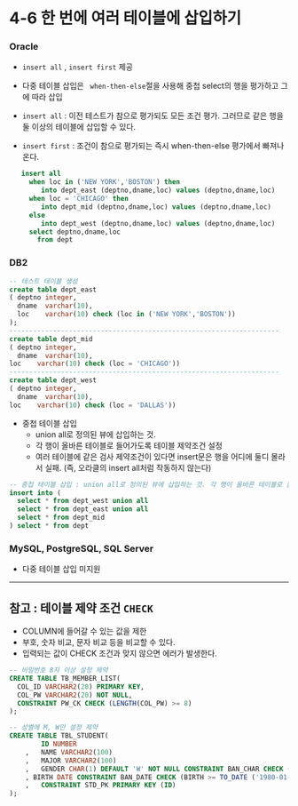 # 4-6 한 번에 여러 테이블에 삽입하기


### Oracle
- `insert all` , `insert first` 제공
- 다중 테이블 삽입은 ` when-then-else`절을 사용해 중첩 select의 행을 평가하고 그에 따라 삽입 

- `insert all` : 이전 테스트가 참으로 평가되도 모든 조건 평가. 그러므로 같은 행을 둘 이상의 테이블에 삽입할 수 있다.
- `insert first` : 조건이 참으로 평가되는 즉시 when-then-else 평가에서 빠져나온다.
```sql
   insert all
     when loc in ('NEW YORK','BOSTON') then
        into dept_east (deptno,dname,loc) values (deptno,dname,loc)
     when loc = 'CHICAGO' then
        into dept_mid (deptno,dname,loc) values (deptno,dname,loc)
     else
        into dept_west (deptno,dname,loc) values (deptno,dname,loc)
     select deptno,dname,loc
       from dept
```
  
### DB2
```sql
-- 테스트 테이블 생성 
create table dept_east
( deptno integer,
  dname  varchar(10),
  loc    varchar(10) check (loc in ('NEW YORK','BOSTON'))
);
--------------------------------------------------------------------
create table dept_mid
( deptno integer,
  dname  varchar(10),
loc    varchar(10) check (loc = 'CHICAGO'))
--------------------------------------------------------------------
create table dept_west
( deptno integer,
  dname  varchar(10),
loc    varchar(10) check (loc = 'DALLAS'))
```

- 중첩 테이블 삽입 
  - union all로 정의된 뷰에 삽입하는 것. 
  - 각 행이 올바른 테이블로 들어가도록 테이블 제약조건 설정
  - 여러 테이블에 같은 검사 제약조건이 있다면 insert문은 행을 어디에 둘디 몰라서 실패. (즉, 오라클의 insert all처럼 작동하지 않는다)

```sql
-- 중첩 테이블 삽입 : union all로 정의된 뷰에 삽입하는 것. 각 행이 올바른 테이블로 들어 가도록 테이블 제약조건 설정
insert into (
  select * from dept_west union all
  select * from dept_east union all
  select * from dept_mid
) select * from dept
```  

### MySQL, PostgreSQL, SQL Server
- 다중 테이블 삽입 미지원
  
  
---
  
## 참고 : 테이블 제약 조건 `CHECK`
- COLUMN에 들어갈 수 있는 값을 제한
- 부호, 숫자 비교, 문자 비교 등을 비교할 수 있다.
- 입력되는 값이 CHECK 조건과 맞지 않으면 에러가 발생한다.

```SQL
-- 비밀번호 8자 이상 설정 제약
CREATE TABLE TB_MEMBER_LIST(
  COL_ID VARCHAR2(20) PRIMARY KEY,
  COL_PW VARCHAR2(20) NOT NULL,
  CONSTRAINT PW_CK CHECK (LENGTH(COL_PW) >= 8)
);

-- 성별에 M, W만 설정 제약 
CREATE TABLE TBL_STUDENT(
		ID NUMBER
	,	NAME VARCHAR2(100)
	,	MAJOR VARCHAR2(100)
	,	GENDER CHAR(1) DEFAULT 'W' NOT NULL CONSTRAINT BAN_CHAR CHECK (GENDER IN ('M', 'W'))	     -
	, BIRTH DATE CONSTRAINT BAN_DATE CHECK (BIRTH >= TO_DATE ('1980-01-01', 'YYYY-MM-DD'))
	,	CONSTRAINT STD_PK PRIMARY KEY (ID)
);
```
